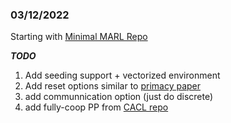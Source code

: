 ### 03/12/2022
Starting with [Minimal MARL Repo](https://github.com/koulanurag/minimal-marl)

***TODO***
1. Add seeding support + vectorized environment 
2. Add reset options similar to [primacy paper](https://github.com/evgenii-nikishin/rl_with_resets)
3. add communnication option (just do discrete)
4. add fully-coop PP from [CACL repo](https://github.com/richielo/SS_EC_MARL) 
